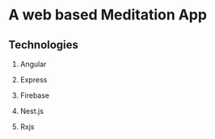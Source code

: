 # A web based Meditation App

## Technologies

1. Angular

2. Express

3. Firebase

4. Nest.js

5. Rxjs

